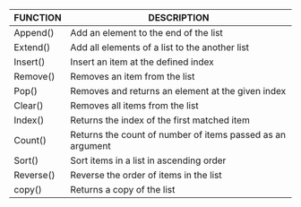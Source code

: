 FUNCTION	| DESCRIPTION
--- | ---
Append() |	Add an element to the end of the list
Extend()	| Add all elements of a list to the another list
Insert()	| Insert an item at the defined index
Remove()	| Removes an item from the list
Pop()	| Removes and returns an element at the given index
Clear()	| Removes all items from the list
Index()	| Returns the index of the first matched item
Count()	| Returns the count of number of items passed as an argument
Sort()	| Sort items in a list in ascending order
Reverse()	| Reverse the order of items in the list
copy()	| Returns a copy of the list
